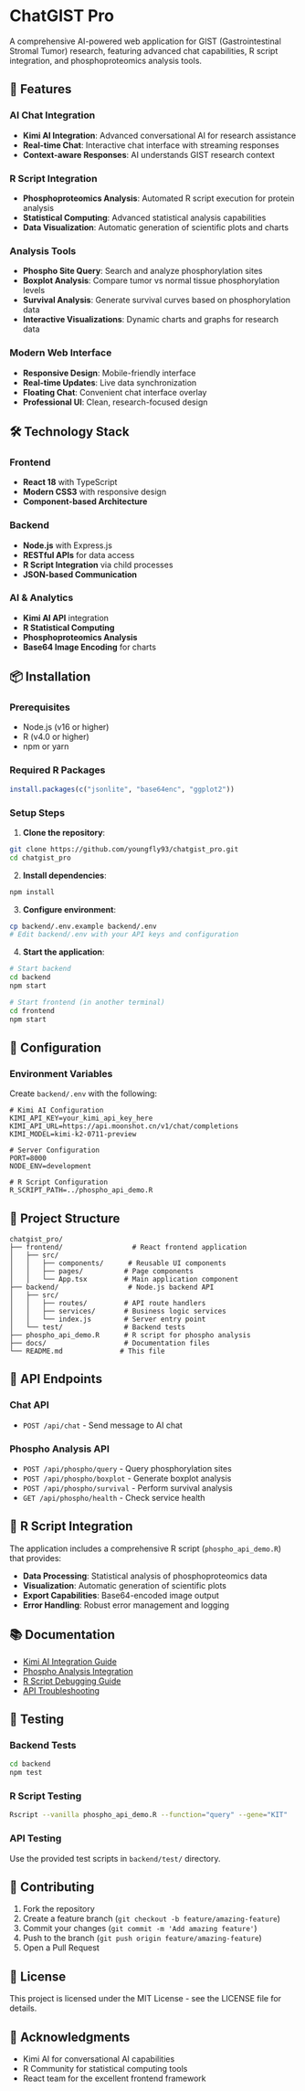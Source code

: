 # ChatGIST Pro

A comprehensive AI-powered web application for GIST (Gastrointestinal Stromal Tumor) research, featuring advanced chat capabilities, R script integration, and phosphoproteomics analysis tools.

## 🚀 Features

### AI Chat Integration
- **Kimi AI Integration**: Advanced conversational AI for research assistance
- **Real-time Chat**: Interactive chat interface with streaming responses
- **Context-aware Responses**: AI understands GIST research context

### R Script Integration
- **Phosphoproteomics Analysis**: Automated R script execution for protein analysis
- **Statistical Computing**: Advanced statistical analysis capabilities
- **Data Visualization**: Automatic generation of scientific plots and charts

### Analysis Tools
- **Phospho Site Query**: Search and analyze phosphorylation sites
- **Boxplot Analysis**: Compare tumor vs normal tissue phosphorylation levels
- **Survival Analysis**: Generate survival curves based on phosphorylation data
- **Interactive Visualizations**: Dynamic charts and graphs for research data

### Modern Web Interface
- **Responsive Design**: Mobile-friendly interface
- **Real-time Updates**: Live data synchronization
- **Floating Chat**: Convenient chat interface overlay
- **Professional UI**: Clean, research-focused design

## 🛠 Technology Stack

### Frontend
- **React 18** with TypeScript
- **Modern CSS3** with responsive design
- **Component-based Architecture**

### Backend
- **Node.js** with Express.js
- **RESTful APIs** for data access
- **R Script Integration** via child processes
- **JSON-based Communication**

### AI & Analytics
- **Kimi AI API** integration
- **R Statistical Computing**
- **Phosphoproteomics Analysis**
- **Base64 Image Encoding** for charts

## 📦 Installation

### Prerequisites
- Node.js (v16 or higher)
- R (v4.0 or higher)
- npm or yarn

### Required R Packages
```r
install.packages(c("jsonlite", "base64enc", "ggplot2"))
```

### Setup Steps

1. **Clone the repository**:
```bash
git clone https://github.com/youngfly93/chatgist_pro.git
cd chatgist_pro
```

2. **Install dependencies**:
```bash
npm install
```

3. **Configure environment**:
```bash
cp backend/.env.example backend/.env
# Edit backend/.env with your API keys and configuration
```

4. **Start the application**:
```bash
# Start backend
cd backend
npm start

# Start frontend (in another terminal)
cd frontend
npm start
```

## 🔧 Configuration

### Environment Variables
Create `backend/.env` with the following:

```env
# Kimi AI Configuration
KIMI_API_KEY=your_kimi_api_key_here
KIMI_API_URL=https://api.moonshot.cn/v1/chat/completions
KIMI_MODEL=kimi-k2-0711-preview

# Server Configuration
PORT=8000
NODE_ENV=development

# R Script Configuration
R_SCRIPT_PATH=../phospho_api_demo.R
```

## 📁 Project Structure

```
chatgist_pro/
├── frontend/                 # React frontend application
│   ├── src/
│   │   ├── components/      # Reusable UI components
│   │   ├── pages/          # Page components
│   │   └── App.tsx         # Main application component
├── backend/                 # Node.js backend API
│   ├── src/
│   │   ├── routes/         # API route handlers
│   │   ├── services/       # Business logic services
│   │   └── index.js        # Server entry point
│   └── test/               # Backend tests
├── phospho_api_demo.R      # R script for phospho analysis
├── docs/                   # Documentation files
└── README.md              # This file
```

## 🧪 API Endpoints

### Chat API
- `POST /api/chat` - Send message to AI chat

### Phospho Analysis API
- `POST /api/phospho/query` - Query phosphorylation sites
- `POST /api/phospho/boxplot` - Generate boxplot analysis
- `POST /api/phospho/survival` - Perform survival analysis
- `GET /api/phospho/health` - Check service health

## 🔬 R Script Integration

The application includes a comprehensive R script (`phospho_api_demo.R`) that provides:

- **Data Processing**: Statistical analysis of phosphoproteomics data
- **Visualization**: Automatic generation of scientific plots
- **Export Capabilities**: Base64-encoded image output
- **Error Handling**: Robust error management and logging

## 📚 Documentation

- [Kimi AI Integration Guide](KIMI_INTEGRATION.md)
- [Phospho Analysis Integration](PHOSPHO_INTEGRATION.md)
- [R Script Debugging Guide](R_LOG_GUIDE.md)
- [API Troubleshooting](KIMI_API_TROUBLESHOOTING.md)

## 🧪 Testing

### Backend Tests
```bash
cd backend
npm test
```

### R Script Testing
```bash
Rscript --vanilla phospho_api_demo.R --function="query" --gene="KIT"
```

### API Testing
Use the provided test scripts in `backend/test/` directory.

## 🤝 Contributing

1. Fork the repository
2. Create a feature branch (`git checkout -b feature/amazing-feature`)
3. Commit your changes (`git commit -m 'Add amazing feature'`)
4. Push to the branch (`git push origin feature/amazing-feature`)
5. Open a Pull Request

## 📄 License

This project is licensed under the MIT License - see the LICENSE file for details.

## 🙏 Acknowledgments

- Kimi AI for conversational AI capabilities
- R Community for statistical computing tools
- React team for the excellent frontend framework
